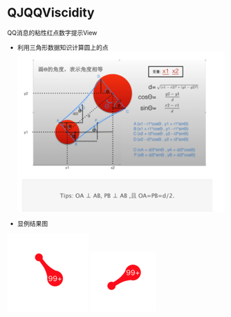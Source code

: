 # QJQQViscidity
QQ消息的粘性红点数字提示View
- 利用三角形数据知识计算圆上的点
![](https://github.com/793116483/QJQQViscidity/blob/master/images/QQ粘性位置计算图.png)

- 显例结果图

![](https://github.com/793116483/QJQQViscidity/blob/master/images/QQ粘性显示图1.png)
![](https://github.com/793116483/QJQQViscidity/blob/master/images/QQ粘性显示图2.png)
